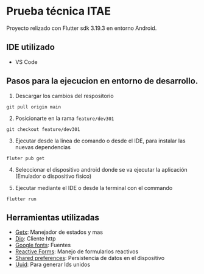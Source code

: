 # Prueba técnica ITAE

Proyecto relizado con Flutter sdk 3.19.3 en entorno Android.

## IDE utilizado
- VS Code

## Pasos para la ejecucion en entorno de desarrollo.

1. Descargar los cambios del respositorio
```
git pull origin main
```
2. Posicionarte en la rama `feature/dev301`
```
git checkout feature/dev301
```
3. Ejecutar desde la linea de comando o desde el IDE, para instalar las nuevas dependencias
```
fluter pub get 
```
4. Seleccionar el dispositivo android donde se va ejecutar la aplicación (Emulador o dispositivo físico)

5. Ejecutar mediante el IDE o desde la terminal con el commando
```
flutter run
```


## Herramientas utilizadas
- [Getx](https://pub.dev/packages/get): Manejador de estados y mas
- [Dio](https://pub.dev/packages/dio): Cliente http
- [Google fonts](https://pub.dev/packages/google_fonts): Fuentes
- [Reactive Forms](https://pub.dev/packages/reactive_forms): Manejo de formularios reactivos
- [Shared preferences](https://pub.dev/packages/shared_preferences): Persistencia de datos en el dispositivo
- [Uuid](https://pub.dev/packages/uuid): Para generar Ids unidos


